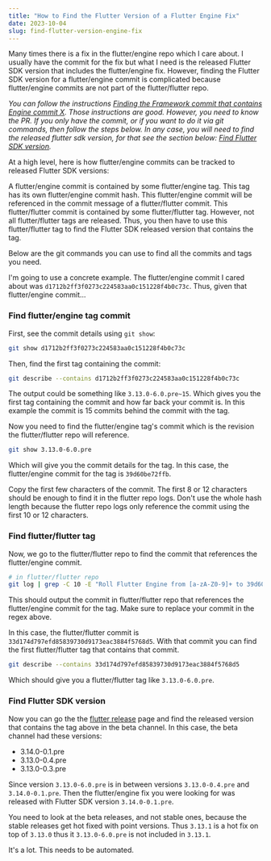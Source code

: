 ```yaml
---
title: "How to Find the Flutter Version of a Flutter Engine Fix"
date: 2023-10-04
slug: find-flutter-version-engine-fix
---
```


Many times there is a fix in the flutter/engine repo which I care about. I usually have the commit for the fix but what I need is the released Flutter SDK version that includes the flutter/engine fix. However, finding the Flutter SDK version for a flutter/engine commit is complicated because flutter/engine commits are not part of the flutter/flutter repo.

_You can follow the instructions [Finding the Framework commit that contains Engine commit X](https://github.com/flutter/flutter/wiki/Where's-my-commit%3F#finding-the-framework-commit-that-contains-engine-commit-x). Those instructions are good. However, you need to know the PR. If you only have the commit, or if you want to do it via git commands, then follow the steps below. In any case, you will need to find the released flutter sdk version, for that see the section below: [Find Flutter SDK version](#find-flutter-sdk-version)._

At a high level, here is how flutter/engine commits can be tracked to released Flutter SDK versions:

A flutter/engine commit is contained by some flutter/engine tag. This tag has its own flutter/engine commit hash. This flutter/engine commit will be referenced in the commit message of a flutter/flutter commit. This flutter/flutter commit is contained by some flutter/flutter tag. However, not all flutter/flutter tags are released. Thus, you then have to use this flutter/flutter tag to find the Flutter SDK released version that contains the tag.

Below are the git commands you can use to find all the commits and tags you need.

I'm going to use a concrete example. The flutter/engine commit I cared about was `d1712b2ff3f0273c224583aa0c151228f4b0c73c`. Thus, given that flutter/engine commit...

### Find flutter/engine tag commit
First, see the commit details using `git show`:
```sh
git show d1712b2ff3f0273c224583aa0c151228f4b0c73c
```

Then, find the first tag containing the commit:
```sh
git describe --contains d1712b2ff3f0273c224583aa0c151228f4b0c73c
```
The output could be something like `3.13.0-6.0.pre~15`. Which gives you the first tag containing the commit and how far back your commit is. In this example the commit is 15 commits behind the commit with the tag.

Now you need to find the flutter/engine tag's commit which is the revision the flutter/flutter repo will reference.
```sh
git show 3.13.0-6.0.pre
```
Which will give you the commit details for the tag. In this case, the flutter/engine commit for the tag is `39d60be72ffb`.  

Copy the first few characters of the commit. The first 8 or 12 characters should be enough to find it in the flutter repo logs. Don't use the whole hash length because the flutter repo logs only reference the commit using the first 10 or 12 characters.

### Find flutter/flutter tag
Now, we go to the flutter/flutter repo to find the commit that references the flutter/engine commit.
```sh
# in flutter/flutter repo
git log | grep -C 10 -E "Roll Flutter Engine from [a-zA-Z0-9]+ to 39d60be72ffb"
```
This should output the commit in flutter/flutter repo that references the flutter/engine commit for the tag. Make sure to replace your commit in the regex above.

In this case, the flutter/flutter commit is `33d174d797efd85839730d9173eac3884f5768d5`. With that commit you can find the first flutter/flutter tag that contains that commit.
```sh
git describe --contains 33d174d797efd85839730d9173eac3884f5768d5
```
Which should give you a flutter/flutter tag like `3.13.0-6.0.pre`.

### Find Flutter SDK version
Now you can go the the [flutter release](https://docs.flutter.dev/release/archive?tab=macos) page and find the released version that contains the tag above in the beta channel. In this case, the beta channel had these versions:

- 3.14.0-0.1.pre
- 3.13.0-0.4.pre
- 3.13.0-0.3.pre

Since version `3.13.0-6.0.pre` is in between versions `3.13.0-0.4.pre` and `3.14.0-0.1.pre`. Then the flutter/engine fix you were looking for was released with Flutter SDK version `3.14.0-0.1.pre`.

You need to look at the beta releases, and not stable ones, because the stable releases get hot fixed with point versions. Thus `3.13.1` is a hot fix on top of `3.13.0` thus it `3.13.0-6.0.pre` is not included in `3.13.1`.

It's a lot. This needs to be automated.